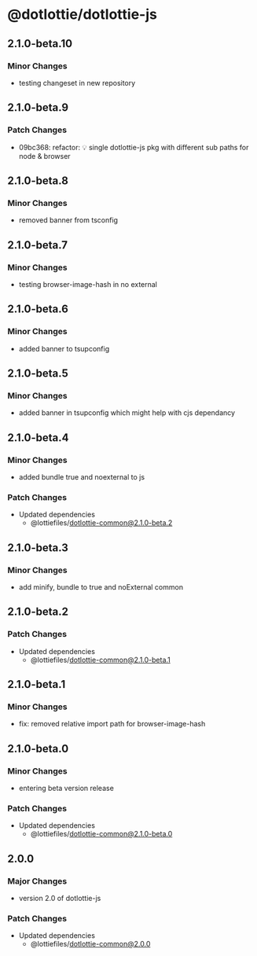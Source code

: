 # @dotlottie/dotlottie-js

## 2.1.0-beta.10

### Minor Changes

- testing changeset in new repository

## 2.1.0-beta.9

### Patch Changes

- 09bc368: refactor: 💡 single dotlottie-js pkg with different sub paths for node & browser

## 2.1.0-beta.8

### Minor Changes

- removed banner from tsconfig

## 2.1.0-beta.7

### Minor Changes

- testing browser-image-hash in no external

## 2.1.0-beta.6

### Minor Changes

- added banner to tsupconfig

## 2.1.0-beta.5

### Minor Changes

- added banner in tsupconfig which might help with cjs dependancy

## 2.1.0-beta.4

### Minor Changes

- added bundle true and noexternal to js

### Patch Changes

- Updated dependencies
  - @lottiefiles/dotlottie-common@2.1.0-beta.2

## 2.1.0-beta.3

### Minor Changes

- add minify, bundle to true and noExternal common

## 2.1.0-beta.2

### Patch Changes

- Updated dependencies
  - @lottiefiles/dotlottie-common@2.1.0-beta.1

## 2.1.0-beta.1

### Minor Changes

- fix: removed relative import path for browser-image-hash

## 2.1.0-beta.0

### Minor Changes

- entering beta version release

### Patch Changes

- Updated dependencies
  - @lottiefiles/dotlottie-common@2.1.0-beta.0

## 2.0.0

### Major Changes

- version 2.0 of dotlottie-js

### Patch Changes

- Updated dependencies
  - @lottiefiles/dotlottie-common@2.0.0
